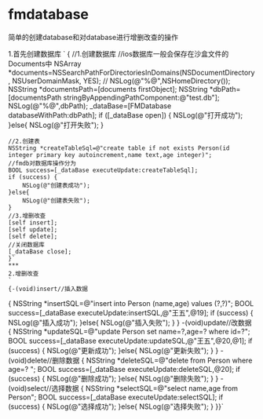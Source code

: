 # fmdatabase
简单的创建database和对database进行增删改查的操作

1.首先创建数据库
`
{
    //1.创建数据库
    //ios数据库一般会保存在沙盒文件的Documents中
    NSArray *documents=NSSearchPathForDirectoriesInDomains(NSDocumentDirectory, NSUserDomainMask, YES);
    //    NSLog(@"%@",NSHomeDirectory());
    NSString *documentsPath=[documents firstObject];
    NSString *dbPath=[documentsPath stringByAppendingPathComponent:@"test.db"];
    NSLog(@"%@",dbPath);
    _dataBase=[FMDatabase databaseWithPath:dbPath];
    if ([_dataBase open]) {
        NSLog(@"打开成功");
    }else{
        NSLog(@"打开失败");
    }
    
    //2.创建表
    NSString *createTableSql=@"create table if not exists Person(id integer primary key autoincrement,name text,age integer)";
    //fmdb对数据库操作分为
    BOOL success=[_dataBase executeUpdate:createTableSql];
    if (success) {
        NSLog(@"创建表成功");
    }else{
        NSLog(@"创建表失败");
    }
    //3.增删改查
    [self insert];
    [self update];
    [self delete];
    //关闭数据库
    [_dataBase close];
    }`
    ***
    2.增删改查
    `
    {-(void)insert//插入数据
{
    NSString *insertSQL=@"insert into Person (name,age) values (?,?)";
    BOOL success=[_dataBase executeUpdate:insertSQL,@"王五",@19];
    if (success) {
        NSLog(@"插入成功");
    }else{
        NSLog(@"插入失败");
    }
}
-(void)update//改数据
{
    NSString *updateSQL=@"update Person set name=?,age=? where id=?";
    BOOL success=[_dataBase executeUpdate:updateSQL,@"王五",@20,@1];
    if (success) {
        NSLog(@"更新成功");
    }else{
        NSLog(@"更新失败");
    }
}
-(void)delete//删除数据
{
    NSString *deleteSQL=@"delete from Person where age=? ";
    BOOL success=[_dataBase executeUpdate:deleteSQL,@20];
    if (success) {
        NSLog(@"删除成功");
    }else{
        NSLog(@"删除失败");
    }
}
-(void)select//选择数据
{
    NSString *selectSQL=@"select name,age from Person";
    BOOL success=[_dataBase executeUpdate:selectSQL];
    if (success) {
        NSLog(@"选择成功");
    }else{
        NSLog(@"选择失败");
    }
}}`
